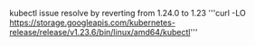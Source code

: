 kubectl issue resolve by reverting from 1.24.0 to 1.23
'''curl -LO https://storage.googleapis.com/kubernetes-release/release/v1.23.6/bin/linux/amd64/kubectl'''
